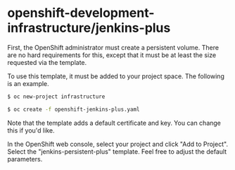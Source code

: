 # openshift-development-infrastructure/jenkins-plus
First, the OpenShift administrator must create a persistent volume.  There are no hard requirements for this, except that it must be at least the size requested via the template.

To use this template, it must be added to your project space.  The following is an example.
```bash
$ oc new-project infrastructure

$ oc create -f openshift-jenkins-plus.yaml
```
Note that the template adds a default certificate and key.  You can change this if you'd like.

In the OpenShift web console, select your project and click "Add to Project".  Select the "jenkins-persistent-plus" template.  Feel free to adjust the default parameters.
